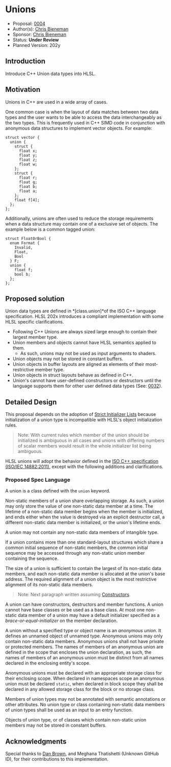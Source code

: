 # Unions

* Proposal: [0004](0004-unions.md)
* Author(s): [Chris Bieneman](https://github.com/llvm-beanz)
* Sponsor: [Chris Bieneman](https://github.com/llvm-beanz)
* Status: **Under Review**
* Planned Version: 202y

## Introduction

Introduce C++ Union data types into HLSL.

## Motivation

Unions in C++ are used in a wide array of cases.

One common case is when the layout of data matches between two data types and
the user wants to be able to access the data interchangeably as the two types.
This is frequently used in C++ SIMD code in conjunction with anonymous data
structures to implement vector objects. For example:

```
struct vector {
  union {
    struct {
      float x;
      float y;
      float z;
      float w;
    };
    struct {
      float r;
      float g;
      float b;
      float a;
    };
    float f[4];
  };
};
```

Additionally, unions are often used to reduce the storage requirements when a
data structure may contain one of a exclusive set of objects. The example below
is a common tagged union:

```
struct FloatOrBool {
  enum Format {
    Invalid,
    Float,
    Bool
  } F;
  union {
    float f;
    bool b;
  };
};
```

## Proposed solution

Union data types are defined in *\[class.union\]*of the ISO C++ language
specification. HLSL 202x introduces a compliant implementation with some HLSL
specific clarifications.

* Following C++ Unions are always sized large enough to contain their largest
  member type.
* Union members and objects cannot have HLSL semantics applied to them.
  * As such, unions may not be used as input arguments to shaders.
* Union objects may not be stored in constant buffers.
* Union objects in buffer layouts are aligned as elements of their
  most-restrictive member type.
* Union objects in struct layouts behave as defined in C++.
* Union's cannot have user-defined constructors or destructors until the
  language supports them for other user defined data types (See:
  [0032](0032-constructors.md)).

## Detailed Design

This proposal depends on the adoption of [Strict Initializer
Lists](0005-strict-initializer-lists.md) because initialization of a union type
is incompatible with HLSL's object initialization rules.

> Note: With current rules which member of the union should be initialized is
> ambiguous in all cases and unions with differing numbers of scalar members
> would result in the whole initializer list being ambiguous.

HLSL unions will adopt the behavior defined in the [ISO C++ specification
(ISO/IEC 14882:2011)](https://timsong-cpp.github.io/cppwp/n3337/class.union),
except with the following additions and clarifications.

### Proposed Spec Language

A union is a class defined with the `union` keyword.

Non-static members of a union share overlapping storage. As such, a union may
only store the value of one non-static data member at a time. The lifetime of a
non-static data member begins when the member is initialized, and ends either
when the value is destroyed via an explicit destructor call, a different
non-static data member is initialized, or the union's lifetime ends.

A union may not contain any non-static data members of intangible type.

If a union contains more than one standard-layout structures which share a
common initial sequence of non-static members, the common initial sequence may
be accessed through any non-static union member containing the sequence.

The size of a union is sufficient to contain the largest of its non-static data
members, and each non-static data member is allocated at the union's base
address. The required alignment of a union object is the most restrictive
alignment of its non-static data members.

> Note: Next paragraph written assuming [Constructors](0032-constructors.md).

A union can have constructors, destructors and member functions. A union cannot
have base classes or be used as a base class. At most one non-static data member
of a union may have a default initializer specified as a
_brace-or-equal-initializer_ on the member declaration.

A union without a specified type or object name is an _anonymous union_. It
defines an unnamed object of unnamed type. Anonymous unions may only contain
non-static data members. Anonymous unions shall not have private or protected
members. The names of members of an anonymous union are defined in the scope
that encloses the union declaration, as such, the names of members of an
anonymous union must be distinct from all names declared in the enclosing
entity's scope.

Anonymous unions must be declared with an appropriate storage class for their
enclosing scope. When declared in namespaces scope an anonymous union must be
declared `static`, when declared in block scope they shall be declared in any
allowed storage class for the block or no storage class.

Members of union types may not be annotated with semantic annotations or other
attributes. No union type or class containing non-static data members of union
types shall be used as an input to an entry function.

Objects of union type, or of classes which contain non-static union members may
not be stored in constant buffers.

## Acknowledgments

Special thanks to [Dan Brown](https://github.com/danbrown-amd), and Meghana
Thatishetti (Unknown GitHub ID), for their contributions to this implementation.
